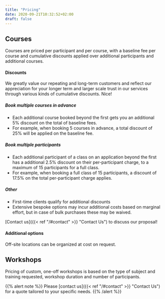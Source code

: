 ```yaml
---
title: "Pricing"
date: 2020-09-21T10:32:52+02:00
draft: false
---
```


## Courses

Courses are priced per participant and per course, with a baseline fee per course and cumulative discounts applied over additional participants and additional courses.

#### Discounts

We greatly value our repeating and long-term customers and reflect our appreciation for your longer term and larger scale trust in our services through various kinds of cumulative discounts. Nice!

##### Book multiple courses in advance

 * Each additional course booked beyond the first gets you an additional 5% discount on the total of baseline fees. 
 * For example, when booking 5 courses in advance, a total discount of 25% will be applied on the baseline fee.

##### Book multiple participants

 * Each additional participant of a class on an application beyond the first has a additional 2.5% discount on their per-participant charge, to a maximum of 15 participants for a full class.
 * For example, when booking a full class of 15 participants, a discount of 17.5% on the total per-participant charge applies.

##### Other

 * First-time clients qualify for additional discounts
 * Extensive bespoke options may incur additional costs based on marginal effort, but in case of bulk purchases these may be waived.

 [Contact us]({{< ref "/#contact" >}} "Contact Us") to discuss our proposal!
 

#### Additional options

Off-site locations can be organized at cost on request.


## Workshops

Pricing of custom, one-off workshops is based on the type of subject and training requested, workshop duration and number of participants.

{{% alert note %}}
Please [contact us]({{< ref "/#contact" >}} "Contact Us") for a quote tailored to your specific needs.
{{% /alert %}}